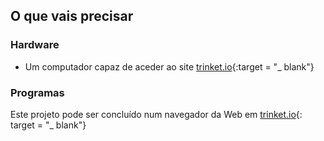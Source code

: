 ## O que vais precisar

### Hardware

+ Um computador capaz de aceder ao site [trinket.io](https://trinket.io){:target = "_ blank"}

### Programas

Este projeto pode ser concluído num navegador da Web em [trinket.io](https://trinket.io){: target = "_ blank"}